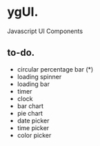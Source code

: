 # ygUI. 
Javascript UI Components

## to-do. 
* circular percentage bar (*)
* loading spinner
* loading bar
* timer
* clock
* bar chart
* pie chart
* date picker
* time picker
* color picker

